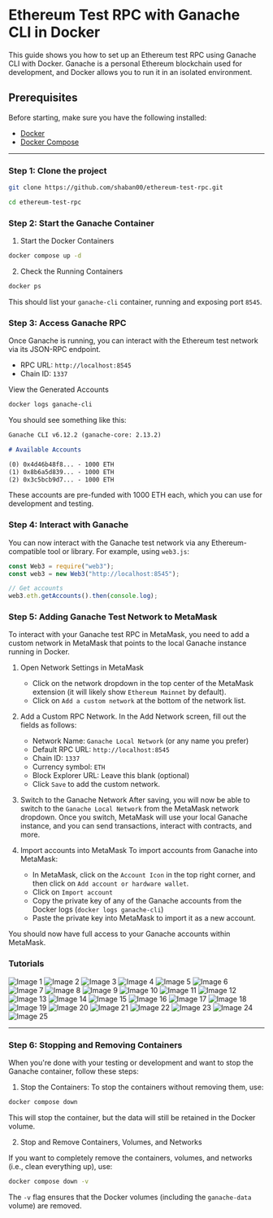 # Ethereum Test RPC with Ganache CLI in Docker

This guide shows you how to set up an Ethereum test RPC using Ganache CLI with Docker. Ganache is a personal Ethereum blockchain used for development, and Docker allows you to run it in an isolated environment.

## Prerequisites

Before starting, make sure you have the following installed:

- [Docker](https://docs.docker.com/get-docker/)
- [Docker Compose](https://docs.docker.com/compose/install/)

---

### Step 1: Clone the project

```bash
git clone https://github.com/shaban00/ethereum-test-rpc.git
```

```bash
cd ethereum-test-rpc
```

### Step 2: Start the Ganache Container

1. Start the Docker Containers

```bash
docker compose up -d
```

2. Check the Running Containers

```bash
docker ps
```

This should list your `ganache-cli` container, running and exposing port `8545`.

### Step 3: Access Ganache RPC

Once Ganache is running, you can interact with the Ethereum test network via its JSON-RPC endpoint.

- RPC URL: `http://localhost:8545`
- Chain ID: `1337`

View the Generated Accounts

```bash
docker logs ganache-cli
```

You should see something like this:

```markdown
Ganache CLI v6.12.2 (ganache-core: 2.13.2)

# Available Accounts

(0) 0x4d46b48f8... - 1000 ETH
(1) 0x8b6a5d839... - 1000 ETH
(2) 0x3c5bcb9d7... - 1000 ETH
```

These accounts are pre-funded with 1000 ETH each, which you can use for development and testing.

### Step 4: Interact with Ganache

You can now interact with the Ganache test network via any Ethereum-compatible tool or library. For example, using `web3.js`:

```javascript
const Web3 = require("web3");
const web3 = new Web3("http://localhost:8545");

// Get accounts
web3.eth.getAccounts().then(console.log);
```

### Step 5: Adding Ganache Test Network to MetaMask

To interact with your Ganache test RPC in MetaMask, you need to add a custom network in MetaMask that points to the local Ganache instance running in Docker.

1. Open Network Settings in MetaMask

   - Click on the network dropdown in the top center of the MetaMask extension (it will likely show `Ethereum Mainnet` by default).
   - Click on `Add a custom network` at the bottom of the network list.

2. Add a Custom RPC Network. In the Add Network screen, fill out the fields as follows:

   - Network Name: `Ganache Local Network` (or any name you prefer)
   - Default RPC URL: `http://localhost:8545`
   - Chain ID: `1337`
   - Currency symbol: `ETH`
   - Block Explorer URL: Leave this blank (optional)
   - Click `Save` to add the custom network.

3. Switch to the Ganache Network
   After saving, you will now be able to switch to the `Ganache Local Network` from the MetaMask network dropdown. Once you switch, MetaMask will use your local Ganache instance, and you can send transactions, interact with contracts, and more.

4. Import accounts into MetaMask
   To import accounts from Ganache into MetaMask:
   - In MetaMask, click on the `Account Icon` in the top right corner, and then click on `Add account or hardware wallet`.
   - Click on `Import account`
   - Copy the private key of any of the Ganache accounts from the Docker logs (`docker logs ganache-cli`)
   - Paste the private key into MetaMask to import it as a new account.

You should now have full access to your Ganache accounts within MetaMask.

### Tutorials

![Image 1](screenshots/image_1.png)
![Image 2](screenshots/image_2.png)
![Image 3](screenshots/image_3.png)
![Image 4](screenshots/image_4.png)
![Image 5](screenshots/image_5.png)
![Image 6](screenshots/image_6.png)
![Image 7](screenshots/image_7.png)
![Image 8](screenshots/image_8.png)
![Image 9](screenshots/image_9.png)
![Image 10](screenshots/image_10.png)
![Image 11](screenshots/image_11.png)
![Image 12](screenshots/image_12.png)
![Image 13](screenshots/image_13.png)
![Image 14](screenshots/image_14.png)
![Image 15](screenshots/image_15.png)
![Image 16](screenshots/image_16.png)
![Image 17](screenshots/image_17.png)
![Image 18](screenshots/image_18.png)
![Image 19](screenshots/image_19.png)
![Image 20](screenshots/image_20.png)
![Image 21](screenshots/image_21.png)
![Image 22](screenshots/image_22.png)
![Image 23](screenshots/image_23.png)
![Image 24](screenshots/image_24.png)
![Image 25](screenshots/image_25.png)

---

### Step 6: Stopping and Removing Containers

When you're done with your testing or development and want to stop the Ganache container, follow these steps:

1. Stop the Containers: To stop the containers without removing them, use:

```bash
docker compose down
```

This will stop the container, but the data will still be retained in the Docker volume.

2. Stop and Remove Containers, Volumes, and Networks

If you want to completely remove the containers, volumes, and networks (i.e., clean everything up), use:

```bash
docker compose down -v
```

The `-v` flag ensures that the Docker volumes (including the `ganache-data` volume) are removed.
